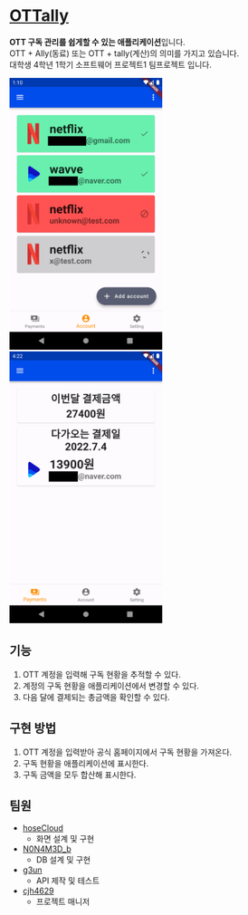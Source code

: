 # [OTTally](https://github.com/hoseCloud/sp1-frontend)

**OTT 구독 관리를 쉽게할 수 있는 애플리케이션**입니다.  
OTT + Ally(동료) 또는 OTT + tally(계산)의 의미를 가지고 있습니다.  
대학생 4학년 1학기 소프트웨어 프로젝트1 팀프로젝트 입니다.

<img src="account.png" height="480" alt="account" />
<img src="payment.png" height="480" alt="payment" />

## 기능

1. OTT 계정을 입력해 구독 현황을 추적할 수 있다.
2. 계정의 구독 현황을 애플리케이션에서 변경할 수 있다.
3. 다음 달에 결제되는 총금액을 확인할 수 있다.

## 구현 방법

1. OTT 계정을 입력받아 공식 홈페이지에서 구독 현황을 가져온다.
2. 구독 현황을 애플리케이션에 표시한다.
3. 구독 금액을 모두 합산해 표시한다.

## 팀원

- [hoseCloud](https://github.com/hoseCloud)
  - 화면 설계 및 구현
- [N0N4M3D_b](https://github.com/N0N4M3D-b)
  - DB 설계 및 구현
- [g3un](https://github.com/g3un)
  - API 제작 및 테스트
- [cjh4629](https://github.com/cjh4629)
  - 프로젝트 매니저
